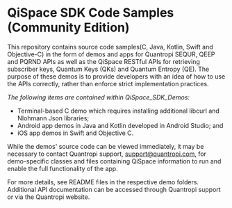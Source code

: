 # QiSpace SDK Code Samples (Community Edition)
This repository contains source code samples(C, Java, Kotlin, Swift and Objective-C) in the form of demos and apps for Quantropi SEQUR, QEEP and PQRND APIs as well as the QiSpace RESTful APIs for retrieving subscriber keys, Quantum Keys (QKs) and Quantum Entropy (QE). The purpose of these demos is to provide developers with an idea of how to use the APIs correctly, rather than enforce strict implementation practices.

*The following items are contained within QiSpace_SDK_Demos:*
- Terminal-based C demo which requires installing additional libcurl and Nlohmann Json libraries;
- Android app demos in Java and Kotlin developed in Android Studio; and 
- iOS app demos in Swift and Objective C.

While the demos' source code can be viewed immediately, it may be necessary to contact Quantropi support, support@quantropi.com, for demo-specific classes and files containing QiSpace information to run and enable the full functionality of the app.

For more details, see README files in the respective demo folders. Additional API documentation can be accessed through Quantropi support or via the Quantropi website.
